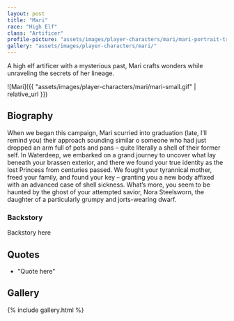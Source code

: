 ```yaml
---
layout: post
title: "Mari"
race: "High Elf"
class: "Artificer"
profile-picture: "assets/images/player-characters/mari/mari-portrait-transparent.png"
gallery: "assets/images/player-characters/mari/"
---
```


<!-- Character tagline -->
A high elf artificer with a mysterious past, Mari crafts wonders while unraveling the secrets of her lineage.

![Mari]({{ "assets/images/player-characters/mari/mari-small.gif" | relative_url }})

## Biography

When we began this campaign, Mari scurried into graduation (late, I’ll remind you) their approach sounding similar o someone who had just dropped an arm full of pots and pans – quite literally a shell of their former self. In Waterdeep, we embarked on a grand journey to uncover what lay beneath your brassen exterior, and there we found your true identity as the lost Princess from centuries passed. We fought your tyrannical mother, freed your family, and found your key – granting you a new body affixed with an advanced case of shell sickness. What’s more, you seem to be haunted by the ghost of your attempted savior, Nora Steelsworn, the daughter of a particularly grumpy and jorts-wearing dwarf.

### Backstory

Backstory here

## Quotes

- "Quote here"

## Gallery

{% include gallery.html %}
